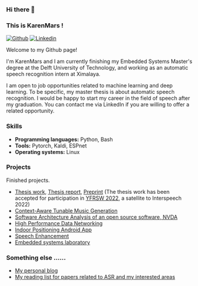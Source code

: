 ### Hi there 👋
### This is KarenMars !

[![Github](https://img.shields.io/badge/-Github-000?style=flat&logo=Github&logoColor=white)](https://github.com/KarenMars)
[![Linkedin](https://img.shields.io/badge/-LinkedIn-blue?style=flat&logo=Linkedin&logoColor=white)](https://www.linkedin.com/in/hang-ji-karen/)

Welcome to my Github page! 

I'm KarenMars and I am currently finishing my Embedded Systems Master's degree at the Delft University of Technology, and working as an automatic speech recognition intern at Ximalaya. 

I am open to job opportunities related to machine learning and deep learning. To be specific, my master thesis is about automatic speech recognition. I would be happy to start my career in the field of speech after my graduation. You can contact me via LinkedIn if you are willing to offer a related opportunity. 

### Skills  
- **Programming languages:** Python, Bash
- **Tools:** Pytorch, Kaldi, ESPnet
- **Operating systems:** Linux

### Projects

Finished projects. 
- [Thesis work](https://odettescharenborg.wordpress.com/hias-lab/), [Thesis report](https://repository.tudelft.nl/islandora/object/uuid%3A9ef2894f-55ae-4740-a487-bde310fc9159?collection=education), [Preprint](https://arxiv.org/abs/2206.12489)  (The thesis work has been accepted for participation in [YFRSW 2022](https://sites.google.com/view/yfrsw-2022/), a satellite to Interspeech 2022)
- [Context-Aware Tunable Music Generation](https://github.com/KarenMars/TUD_MMSR)
- [Software Architecture Analysis of an open source software, NVDA](https://2021.desosa.nl/projects/nvda/)
- [High Performance Data Networking](https://github.com/KarenMars/TUD_HPDN)
- [Indoor Positioning Android App](https://github.com/KarenMars/TUD_SPS)
- [Speech Enhancement](https://github.com/KarenMars/TUD_SDSP)
- [Embedded systems laboratory](https://github.com/KarenMars/TUD_ESL)

### Something else ......
- [My personal blog](https://karenmars.notion.site/KarenMars-079ea4c295aa401f8e3c26fd6dc439d3)
- [My reading list for papers related to ASR and my interested areas](https://karenmars.notion.site/Reading-List-274c5edf3b404e38b5ec544d3f93817f)


<!--
**KarenMars/KarenMars** is a ✨ _special_ ✨ repository because its `README.md` (this file) appears on your GitHub profile.

Here are some ideas to get you started:

- 🔭 I’m currently working on ...
- 🌱 I’m currently learning ...
- 👯 I’m looking to collaborate on ...
- 🤔 I’m looking for help with ...
- 💬 Ask me about ...
- 📫 How to reach me: ...
- 😄 Pronouns: ...
- ⚡ Fun fact: ...
-->
